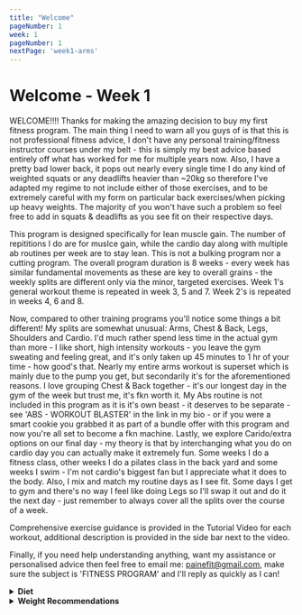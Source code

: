 ```yaml
---
title: "Welcome"
pageNumber: 1
week: 1
pageNumber: 1
nextPage: 'week1-arms'
---
```


# Welcome - Week 1
WELCOME!!!! Thanks for making the amazing decision to buy my first fitness program. The main thing I need to warn all you guys of is that this is not professional fitness advice, I don't have any personal training/fitness instructor courses under my belt - this is simply my best advice based entirely off what has worked for me for multiple years now. Also, I have a pretty bad lower back, it pops out nearly every single time I do any kind of weighted squats or any deadlifts heavier than ~20kg so therefore I've adapted my regime to not include either of those exercises, and to be extremely careful with my form on particular back exercises/when picking up heavy weights. The majority of you won't have such a problem so feel free to add in squats & deadlifts as you see fit on their respective days.

This program is designed specifically for lean muscle gain. The number of repititions I do are for muslce gain, while the cardio day along with multiple ab routines per week are to stay lean. This is not a bulking program nor a cutting program. The overall program duration is 8 weeks - every week has similar fundamental movements as these are key to overall grains - the weekly splits are different only via the minor, targeted exercises. Week 1's general workout theme is repeated in week 3, 5 and 7. Week 2's is repeated in weeks 4, 6 and 8.

Now, compared to other training programs you'll notice some things a bit different! My splits are somewhat unusual: Arms, Chest & Back, Legs, Shoulders and Cardio. I'd much rather spend less time in the actual gym than more - I like short, high intensity workouts - you leave the gym sweating and feeling great, and it's only taken up 45 minutes to 1 hr of your time - how good's that. Nearly my entire arms workout is superset which is mainly due to the pump you get, but secondarily it's for the aforementioned reasons. I love grouping Chest & Back together - it's our longest day in the gym of the week but trust me, it's fkn worth it. My Abs routine is not included in this program as it is it's own beast - it deserves to be separate - see 'ABS - WORKOUT BLASTER' in the link in my bio - or if you were a smart cookie you grabbed it as part of a bundle offer with this program and now you're all set to become a fkn machine. Lastly, we explore Carido/extra options on our final day - my theory is that by interchanging what you do on cardio day you can actually make it extremely fun. Some weeks I do a fitness class, other weeks I do a pilates class in the back yard and some weeks I swim - I'm not cardio's biggest fan but I appreciate what it does to the body. Also, I mix and match my routine days as I see fit. Some days I get to gym and there's no way I feel like doing Legs so I'll swap it out and do it the next day - just remember to always cover all the splits over the course of a week.

Comprehensive exercise guidance is provided in the Tutorial Video for each workout, additional description is provided in the side bar next to the video.

Finally, if you need help understanding anything, want my assistance or personalised advice then feel free to email me: painefit@gmail.com, make sure the subject is 'FITNESS PROGRAM' and I'll reply as quickly as I can! 

<details>
<summary><b>Diet</b></summary

- You'll notice I don't have any dietary advice in this workout program as I don't consider myself knowledgeable enough in the field to provide comprehensive enough advice

- However, that's not to take away from the importance of a good diet. The old gym saying is gains are made in the kitchen, not in the gym. Basically that you need to give just as much time, energy and effort in to eating correctly as you put into the exercise itself

- Personally, I don't adhere to the strictest diet. Yes, I barely eat fast food and love to cook at the house but chocolate and snacks are unfortunately my downfall so I'm not in a position to give the best dietary advice

- Also, I'm not all that knowledgable about fitness diets, I much prefer sticking to what I know and love (the gym) and letting you guys individually maintain your diets

- I would highly recommend consulting a dietary professional if you're looking at improving that area of your fitness, especially if you're looking to lose copious amounts of weight

- Also, ChatGPT has an amazing dietary recommendation capability - it will be very generic advice but it's better than a lot of stuff you'll find on the internet

- However, remember that every one is different - someone looking to put on ridiculous amounts of muscle will obviously have a completely different diet to those of you looking to cut down

- As mentioned consult a professional first but I'm always an email[INSTA DM] away if you'd like a general chat about such things!

</details>

<details>
<summary><b>Weight Recommendations</b></summary

- The framework I've found best over the years is starting with a weight you can barely hit 8 reps with, then stay on that weight til you're COMFORTABLY getting 10 reps, then increase weight so you barely hit 8 reps again, stay on them til you hit 10 and repeat repeat repeat!

- This framework is to be applied only once you've got your form near-perfect in every exercise. Don't hurt yourself with poor form - it will completely hinder your workout career

<details>
<summary><b>Terminology</b></summary

- Rep: Repitition, means one single up/down/forward/back movement (1 bicep curl is 1 rep)

- Set: Means a group of reps, typically I will ask for anywhere from 8-12 reps done every set 3-4 times. This will be labelled as "8 reps, 4 sets"

- Failure: Keep going until you can't do another rep - push your muscles to the point of failure

- Superset or SS: Means combining multiple exercises into one set - you finish 8 reps of one exercise then immediately start the next, only once you've finished all exercises do you get a rest. For example, a "21s superset" would include bicep curls, tricep extensions and close grip bench so 3 exercises in total

- Drop-set: Start at your normal weight and do 8 reps, then lower the weight (if on a pulley system, drop the weight by 2 pegs) and do 10 reps, drop another 2 pegs and do 12 reps, drop another 2 and go to failure!

- Negatives: The part of each movement where you're not applying force/working - so for a bicep curl the negative is the way back down, from the top, to your starting position

</details>

<details>
<summary><b>Tips</b></summary

- WARM UP: Warm-up tutorial videos are provided in the WARM-UP tab. Follow the corresponding video depending on which body area you're focussing on and MAKE SURE YOU DO IT BEFORE EVERY WORKOUT

- Rest days are as important, if not more important, than workout days. Make sure you get a minimum of 1 rest day per week (this program is setup to provide you with 2 rest days per week which is what I recommend to let your body recover). A very natural way to break up your week is to complete all your workouts (5 of them) on week-days and rest on weekends. However, I understand that everyone's schedule and preferences are different so feel free to change this around as you see fit. I just strongly recommend having 2 recovery days per 7 days!

- Motivation is the key to success and there are plenty of methods for maintaining yours:

 - Progress photos: Advised to be taken at the start of your journey (this program) to be looked back on to see just how far you've come

 - Stick to this program as consistently as you can. I find my motivation peaks after 2-3 days of consistent training. So, if I've been on  holiday or haven't been able to gym I force myself to go 3 days in a row & my motivation returns

 - Track your progress - this, similarly to Progress Pics, is a great way to see how far you've come and how far you've still got to go

 - Exercise with a gym buddy if you can - it's so much easier to let yourself down (by not going gym) than to let your gym buddy down - also, you don't wanna get left behind ;)

- Workout with noise cancelling headphones if you can! It makes me way more focussed and blocks out all the gym background noise

- I like to go to the gym at times that aren't busiest, however I understand not everyone can do this so go when suits you but if you have the option go for the empty gym!

- Inhale on your Negatives, exhale on the 'working' part of exercise - See all my tutorial videos for examples - I've clearly exhaled on the correct section to demonstrate this

- For the ultimate body & mind workout try reading while walking/commuting to and from the gym. It's about a 7 minute walk from my place so can get in a good few pages. It makes me leave feeling completely fresh having had minimal screen time and also done something great for both my body and mind.

- Jot down your weights for each exercise in notes on your phone so you have it handy for your next session!

Try all these tips and let me know how you go!

</details>